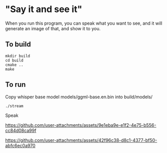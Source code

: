# "Say it and see it"

When you run this program, you can speak what you want to see, and it will generate an image of that, and show it to you.


## To build
```
mkdir build
cd build
cmake ..
make
```

## To run
Copy whisper base model models/ggml-base.en.bin into build/models/
```
./stream
```
Speak


https://github.com/user-attachments/assets/9e1eba9e-e1f2-4e75-b556-cc84d08ca99f


https://github.com/user-attachments/assets/42f96c38-d8c1-4377-bf50-abfc6ec0a970

